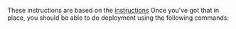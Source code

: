 
These instructions are based on the [instructions](http://central.sonatype.org/pages/ossrh-guide.html)
Once you've got that in place, you should be able to do deployment using the following commands:
